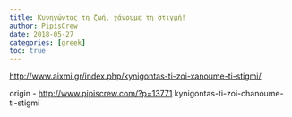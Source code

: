 ```yaml
---
title: Κυνηγώντας τη ζωή, χάνουμε τη στιγμή!
author: PipisCrew
date: 2018-05-27
categories: [greek]
toc: true
---
```


http://www.aixmi.gr/index.php/kynigontas-ti-zoi-xanoume-ti-stigmi/

origin - http://www.pipiscrew.com/?p=13771 kynigontas-ti-zoi-chanoume-ti-stigmi